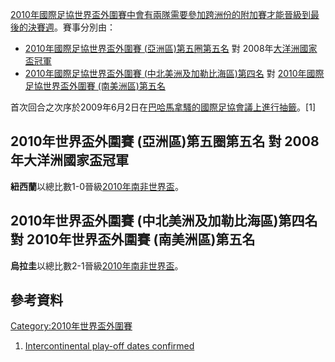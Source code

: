 [2010年國際足協世界盃外圍賽中會有兩隊需要參加跨洲份的附加賽才能晉級到最後的](../Page/2010年國際足協世界盃外圍賽.md "wikilink")[決賽週](https://zh.wikipedia.org/wiki/2010年國際足協世界盃 "wikilink")。賽事分別由：

  - [2010年國際足協世界盃外圍賽
    (亞洲區)第五圈第五名](../Page/2010年國際足協世界盃外圍賽_\(亞洲區\).md "wikilink")
    對 2008年[大洋洲國家盃冠軍](../Page/大洋洲國家盃.md "wikilink")
  - [2010年國際足協世界盃外圍賽
    (中北美洲及加勒比海區)第四名](../Page/2010年國際足協世界盃外圍賽_\(中北美洲及加勒比海區\).md "wikilink")
    對 [2010年國際足協世界盃外圍賽
    (南美洲區)第五名](../Page/2010年國際足協世界盃外圍賽_\(南美洲區\).md "wikilink")

首次回合之次序於2009年6月2日在[巴哈馬](https://zh.wikipedia.org/wiki/巴哈馬 "wikilink")[拿騷的](https://zh.wikipedia.org/wiki/拿騷 "wikilink")[國際足協會議上進行抽籤](https://zh.wikipedia.org/wiki/國際足協 "wikilink")。\[1\]

## 2010年世界盃外圍賽 (亞洲區)第五圈第五名 對 2008年大洋洲國家盃冠軍

<div id="Bahrain v New Zealand">

</div>

<div id="New Zealand v Bahrain">

</div>

**紐西蘭**以總比數1-0晉級[2010年南非世界盃](https://zh.wikipedia.org/wiki/2010年世界盃足球賽 "wikilink")。

## 2010年世界盃外圍賽 (中北美洲及加勒比海區)第四名 對 2010年世界盃外圍賽 (南美洲區)第五名

<div id="Costa Rica v Uruguay">

</div>

<div id="Uruguay v Costa Rica">

</div>

**烏拉圭**以總比數2-1晉級[2010年南非世界盃](https://zh.wikipedia.org/wiki/2010年世界盃足球賽 "wikilink")。

## 參考資料

[Category:2010年世界盃外圍賽](https://zh.wikipedia.org/wiki/Category:2010年世界盃外圍賽 "wikilink")

1.  [Intercontinental play-off dates
    confirmed](http://www.fifa.com/worldcup/organisation/media/newsid=1065516.html#intercontinental+play+dates+confirmed)
